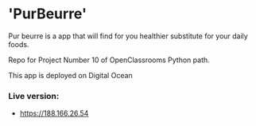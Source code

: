 # 'PurBeurre'


Pur beurre is a app that will find for you healthier substitute for your daily foods.

Repo for Project Number 10 of OpenClassrooms Python path.

This app is deployed on Digital Ocean


### Live version:

- https://188.166.26.54
